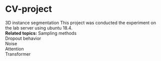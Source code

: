 # CV-project
3D instance segmentation
This project was conducted the experiment on the lab server using ubuntu 18.4.\
**Related topics:**
  Sampling methods\
  Dropout behavior\
  Noise\
  Attention\
  Transformer
